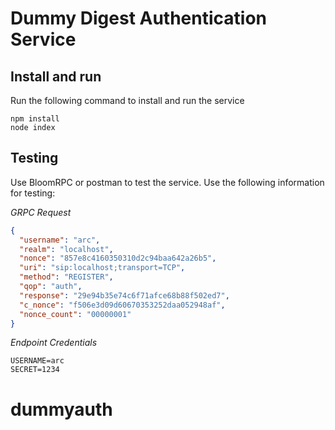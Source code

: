 # Dummy Digest Authentication Service

## Install and run

Run the following command to install and run the service

```
npm install
node index
```

## Testing

Use BloomRPC or postman to test the service. Use the following information for testing:

_GRPC Request_

```json
{
  "username": "arc",
  "realm": "localhost",
  "nonce": "857e8c4160350310d2c94baa642a26b5",
  "uri": "sip:localhost;transport=TCP",
  "method": "REGISTER",
  "qop": "auth",
  "response": "29e94b35e74c6f71afce68b88f502ed7",
  "c_nonce": "f506e3d09d60670353252daa052948af",
  "nonce_count": "00000001"
}
```

_Endpoint Credentials_

```non
USERNAME=arc
SECRET=1234
```
# dummyauth
